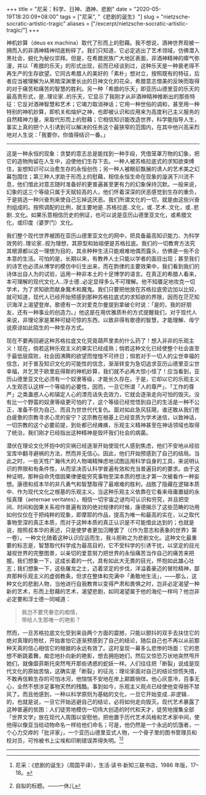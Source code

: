 +++
title = "尼采：科学、日神、酒神、悲剧"
date = "2020-05-19T18:20:09+08:00"
tags = ["尼采", "《悲剧的诞生》"]
slug = "nietzsche-socratic-artistic-tragic"
aliases = ["/excerpt/nietzsche-socratic-artistic-tragic/"]
+++

神机妙算（deus ex machina）取代了形而上的慰藉。我不想说，酒神世界观被一拥而入的非酒神精神彻底粉碎了。我们只知道，它必定逃出了艺术领域，仿佛潜入黑社会，蜕化为秘仪崇拜。但是，在希腊民族广大地区表面，非酒神精神的瘴气弥漫，并以「希腊的乐天」的形式出现，前而已经谈到过，这种乐天是一种衰老得不再生产的生存欲望。它同古希腊人的美好的「素朴」想对立，按照既有的特征，后者应当被理解为从黑暗深渊里长出的日神文化的花朵，希腊意志借美的反映而取得的对于痛苦和痛苦的智慧的胜利。另一种「希腊的乐天」即亚历山德里亚的乐天的最高贵形式，是..理论家..的乐天，它显示了我刚才从非酒神精神推断出的那些特征：它反对酒神智慧和艺术；它竭力取消神话；它用一种世俗的调和，甚至用一种特别的神机妙算，即机关和熔炉之神，也即被认识和应用来为高度利己主义服务的自然精神力量，来取代形而上的慰藉；它相信知识能改造世界，科学能指导人生，事实上真的把个人引诱到可以解决的任务这个最狭窄的范围内，在其中他兴高采烈地对人生说：「我要你，你值得结识一番。」

---

这是一种永恒的现象：贪婪的意志总是能找到一种手段，凭借笼罩万物的幻象，把它的造物拘留在人生中，迫使他们生存下去。一种人被苏格拉底式的求知欲束缚住，妄想知识可以治愈生存的永恒创伤；另一种人被眼前飘展的诱人的艺术美之幻幕包围住；第三种人求助于形而上的慰藉，相信永恒生命在现象的漩涡下川流不息，他们借此对意志随时准备好的更普遍甚至更有力的幻象保持沉默。一般来说，幻象的这三个等级只属于天赋较高的人，他们怀着深深的厌恶感觉到生存的重负，于是挑选一种兴奋剂来使自己忘掉这厌恶。我们所谓文化的一切，就是由这些兴奋剂组成的。按照调配的比例，就主要地是..苏格拉底..文化，或..艺术..文化，或..悲剧..文化。如果乐意相信历史的例证，也可以说是亚历山德里亚文化，或希腊文化，或印度（婆罗门）文化。

我们整个现代世界被困在亚历山德里亚文化的网中，把具备最高知识能力、为科学效劳的..理论家..视为理想，其原型和始祖便是苏格拉底。我们的一切教育方法究其根源都以这一理想为目的，其余种种生活只能艰难地偶而露头，仿佛是一些不合本意的生活。可怕的是，长期以来，有教养人士只能以学者的面目出现；甚至我们的诗艺也必须从博学的模仿中衍生出来，而在韵律的主要效果中，我们看到我们的诗体出自人为的试验，运用一种非本土的十足博学的语言。在真正的希腊人看来，本可理解的现代文化人..浮士德..必定显得多么不可理解。他不知餍足地攻克一切学术，为了求知欲而献身魔术和魔鬼。我们只要把他放在苏格拉底旁边加以比较，就可知道，现代人已经开始预感到那种苏格拉底式的求知欲的界限，因而在茫茫知识海洋上渴望登岸。歌德有一次对爱克尔曼提到拿破仑时说：「是的，我的好朋友，还有一种事业的创造力。」他这是在用优雅质朴的方式提醒我们，对于现代人来说，非理论家是某种可疑可惊的东西，以致非得有歌德的智慧，才能理解、毋宁说原谅如此陌生的一种生存方式。

现在不要再回避这种苏格拉底文化究竟葫芦里卖的什么药了！想入非非的乐观主义！现在，倘若这种乐观主义的果实已经成熟；倘若这种文化已经使整个社会直至于最低层腐败，社会因沸腾的欲望而惶惶不可终日；倘若对于一切人的尘世幸福的信念，对于普及知识文化的可能性的信念，渐渐转变为急切追求亚历山德里亚尘世幸福，并乞灵于欧里庇得斯的神机妙算，我们就不必再大惊小怪了！应当看到，亚历山德里亚文化必须有一个奴隶等级，才能长久存在。于是，它却以它的乐观主义人生观否认这样一个等级的必要性，因而，一旦它所谓「人的尊严」、「工作的尊严」之类蛊惑人心和镇定人心的漂亮话失去效力，它就会逐渐走向可怕的毁灭。没有比一个野蛮的奴隶等级更可怕的了，这个等级已经觉悟到自己的生活是一种不公正，准备不但为自己、而且为世世代代复仇。面对如此急风狂飓，谁还敢从我们苍白疲惫的宗教寻求心灵的安宁？这宗教在根基上已经变质为学术迷信，以致神话，一切宗教的这个必要前提，到处都已经瘫痪，乐观主义精神甚至在神话领域也取得了统治，我们刚才已经指出这种精神是毁坏我们社会的病菌。

潜伏在理论文化怀抱中的灾祸已经逐渐开始使现代人感到焦虑，他们不安地从经验宝库中翻寻避祸的方法，然而并无信心。因此，他们开始预感到了自己的结局。当此之时，一些天性广瀚伟大的人物竭精殚虑地试图运用科学自身的工具，来说明认识的界限和有条件性，从而坚决否认科学普遍有效和充当普遍目的的要求。由于这种证明，那种自命凭借因果律便能穷究事物至深本质的想法才第一次被看作一种妄想。康德和叔本华的非凡勇气和智慧取得了最艰难的胜利，战胜了隐藏在逻辑本质中、作为现代文化之根基的乐观主义。当这种乐观主义依靠在它看来毋庸置疑的永恒真理（aeternae veritates），相信一切宇宙之谜均可认识和穷究，并且把空间、时间和因果关系视作普遍有效的绝对规律的时候，康德揭示了这些范畴的功用如何仅仅在于把纯粹的现象，即摩耶的作品，提高为唯一和最高的实在，以之取代事物至深的真正本质，而对于这种本质的真正认识是不可能借此达到的；也就是说，按照叔本华的表述，只是使梦者更加沉睡罢了（《作为意志和表象的世界》第一卷）。一种文化随着这种认识应运而生，我斗胆称之为悲剧文化。这种文化最重要的标志是，智慧取代科学成为最高目的，它不受科学的引诱干扰，以坚定的目光凝视世界的完整图景，以亲切的爱意努力把世界的永恒痛苦当作自己的痛苦来把握。我们想象一下，这成长着的一代，具有如此大无畏的目光，怀抱如此雄心壮志；我们想象一下，这些屠龙之士，迈着坚定的步伐，洋溢着豪迈的冒险精神，鄙弃那种乐观主义的虚弱教条，但求在整体和完满中「勇敢地生活」，——那么，这种文化的悲剧人物，当他进行自我教育以变得严肃和畏惧之时，岂非必定渴望一种新的艺术，形而上慰藉的艺术，渴望悲剧，如同渴望属于他的海伦一样吗？他岂非必定要和浮士德一同喊道：

> 我岂不要凭眷恋的痴情，  
> 带给人生那唯一的艳影？

然而，一旦苏格拉底文化受到来自两个方面的震撼，只能以颤抖的双手去扶住它的绝对真理的笏杖，开始害怕它逐渐预感到了自己的结论，随后自己也不再以从前那种天真的信心相信它的根据的永远有效了。这时呈现一幕多么悲惨的场面：它的思想不断跳着舞，痴恋地扑向新的艳影，想去拥抱她们，然后又惊恐万状地突然甩开她们，就像靡菲斯托突然甩开那些诱惑的蛇妖一样。人们往往把「断裂」说成是现代文化的原始苦恼，这确实是「断裂」的征兆：理论家面对自己的结论惊慌失措，不敢再信赖生存的可怕冰河，他惴惴不安地在岸上颠踬徜徉。他心灰意冷，百事无心，全然不想涉足事物天然的残酷。事到如今，乐观主义观点已经使他变得弱不禁风了。而且他感到，一种以科学原则为基础的文化，一旦它开始变成..非逻辑..的，也就是说，一旦它开始逃避自己的结论，必将如何走向毁灭。现代艺术暴露了这种普遍的贫困：人们徒劳地模仿一切伟大创造的时代和天才，徒劳地搜集全部「世界文学」放在现代人周围以安慰他，把他置于历代艺术风格和艺术家中间，使他得以像亚当给动物命名一样给他们命名；可是，他仍然是一个永远的饥饿者，一个心力交瘁的「批评家」，一个亚历山德里亚式人物，一个骨子里的图书管理员和校对员，可怜被书上尘埃和印刷错误弄得失明。[^1][^2]

---

[^1]: 尼采：《悲剧的诞生》（周国平译），生活·读书·新知三联书店，1986 年版，17–18。
[^2]: 自拟的标题。——一休儿
